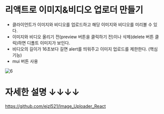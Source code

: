 # 리액트로 이미지&비디오 업로더 만들기
- 클라이언트가 이미지와 비디오를 업로드하고 해당 이미지와 비디오를 미리볼 수 있다.
- 이미지와 비디오 올리기 전(preview 버튼을 클릭하기 전)이나 삭제(delete 버튼 클릭)하면 디폴트 이미지가 보인다.
- 비디오의 길이가 16초보다 길면 alert를 띄워주고 이미지 업로드를 제한한다. (핵심 기능)
- mui 버튼 사용


![6](https://user-images.githubusercontent.com/55455103/176763746-bd322862-3796-4c3c-b498-1c2dd7b4bd5a.gif)

# 자세한 설명 ↓↓↓↓
https://github.com/ejzl521/Image_Uploader_React
